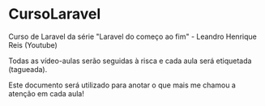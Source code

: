 # CursoLaravel
Curso de Laravel da série "Laravel do começo ao fim" - Leandro Henrique Reis (Youtube)

Todas as vídeo-aulas serão seguidas à risca e cada aula será etiquetada (tagueada).

Este documento será utilizado para anotar o que mais me chamou a atenção em cada aula!
